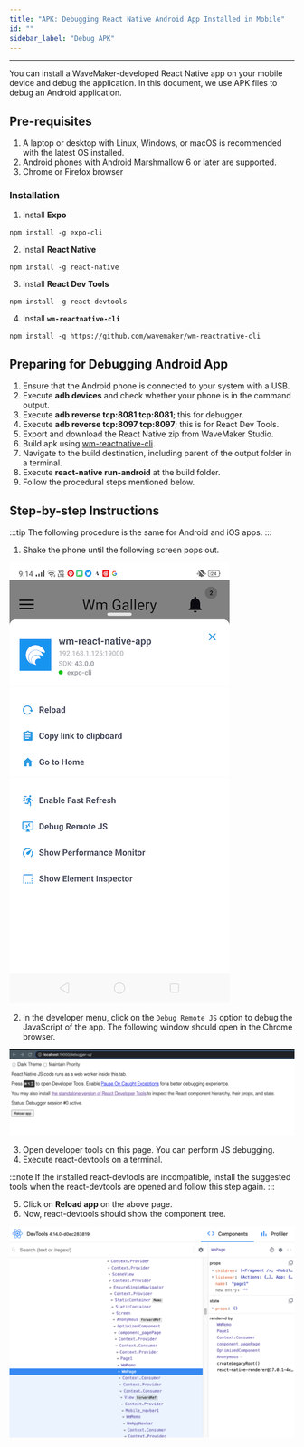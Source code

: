 ```yaml
---
title: "APK: Debugging React Native Android App Installed in Mobile"
id: ""
sidebar_label: "Debug APK"
---
```

---

You can install a WaveMaker-developed React Native app on your mobile device and debug the application. In this document, we use APK files to debug an Android application. 

## Pre-requisites

1. A laptop or desktop with Linux, Windows, or macOS is recommended with the latest OS installed.
2. Android phones with Android Marshmallow 6 or later are supported.
3. Chrome or Firefox browser

### Installation

1. Install **Expo**

```shell
npm install -g expo-cli
```

2. Install **React Native**

```shell
npm install -g react-native
```

3. Install **React Dev Tools**

```shell
npm install -g react-devtools
```

4. Install **`wm-reactnative-cli`**

```shell
npm install -g https://github.com/wavemaker/wm-reactnative-cli
```


## Preparing for Debugging Android App

1. Ensure that the Android phone is connected to your system with a USB.
2. Execute **adb devices** and check whether your phone is in the command output. 
3. Execute **adb reverse tcp:8081 tcp:8081**; this for debugger.
4. Execute **adb reverse tcp:8097 tcp:8097**; this is for React Dev Tools.
5. Export and download the React Native zip from WaveMaker Studio.
6. Build apk using [wm-reactnative-cli](https://github.com/wavemaker/wm-reactnative-cli). 
7. Navigate to the build destination, including parent of the output folder in a terminal. 
8. Execute **react-native run-android** at the build folder.
9. Follow the procedural steps mentioned below. 

## Step-by-step Instructions 

:::tip
The following procedure is the same for Android and iOS apps.
:::

1. Shake the phone until the following screen pops out.
 
 ![expo developer menu](/learn/assets/expo-developer-menu.png)

2. In the developer menu, click on the `Debug Remote JS` option to debug the JavaScript of the app. The following window should open in the Chrome browser.

 ![debugger-ui](/learn/assets/debugger-ui.png)

3. Open developer tools on this page. You can perform JS debugging.
4. Execute react-devtools on a terminal. 

:::note
If the installed react-devtools are incompatible, install the suggested tools when the react-devtools are opened and follow this step again.
:::

5. Click on **Reload app** on the above page.
6. Now, react-devtools should show the component tree.

![React Dev Tools](/learn/assets/react-dev-tools.png)

